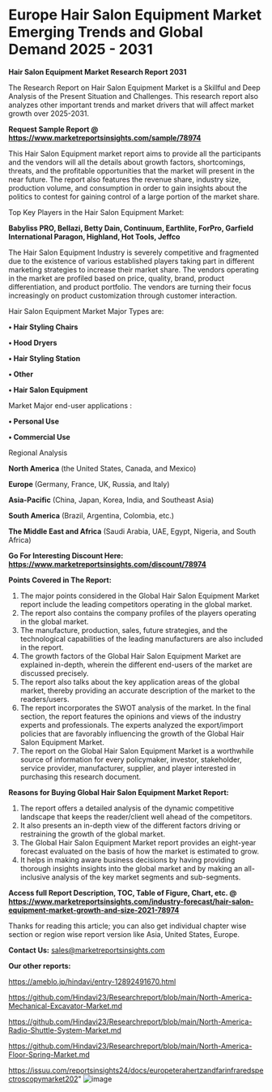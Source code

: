 # Europe Hair Salon Equipment Market Emerging Trends and Global Demand 2025 - 2031

<strong>Hair Salon Equipment Market Research Report 2031</strong>

The Research Report on Hair Salon Equipment Market is a Skillful and Deep Analysis of the Present Situation and Challenges. This research report also analyzes other important trends and market drivers that will affect market growth over 2025-2031.

<strong>Request Sample Report @ <a href=https://www.marketreportsinsights.com/sample/78974>https://www.marketreportsinsights.com/sample/78974</a></strong>

This Hair Salon Equipment market report aims to provide all the participants and the vendors will all the details about growth factors, shortcomings, threats, and the profitable opportunities that the market will present in the near future. The report also features the revenue share, industry size, production volume, and consumption in order to gain insights about the politics to contest for gaining control of a large portion of the market share.

Top Key Players in the Hair Salon Equipment Market:

<strong>Babyliss PRO, Bellazi, Betty Dain, Continuum, Earthlite, ForPro, Garfield International Paragon, Highland, Hot Tools, Jeffco</strong>

The Hair Salon Equipment Industry is severely competitive and fragmented due to the existence of various established players taking part in different marketing strategies to increase their market share. The vendors operating in the market are profiled based on price, quality, brand, product differentiation, and product portfolio. The vendors are turning their focus increasingly on product customization through customer interaction.

Hair Salon Equipment Market Major Types are:

<strong>• Hair Styling Chairs

• Hood Dryers

• Hair Styling Station

• Other

• Hair Salon Equipment</strong>

Market Major end-user applications :

<strong>• Personal Use

• Commercial Use</strong>

Regional Analysis

</u><strong><b>North America</b></strong> (the United States, Canada, and Mexico)

<strong><b>Europe </b></strong>(Germany, France, UK, Russia, and Italy)

<strong><b>Asia-Pacific</b></strong> (China, Japan, Korea, India, and Southeast Asia)

<strong><b>South America</b></strong> (Brazil, Argentina, Colombia, etc.)

<strong><b>The Middle East and Africa</b></strong> (Saudi Arabia, UAE, Egypt, Nigeria, and South Africa)

<strong>Go For Interesting Discount Here: <a href=https://www.marketreportsinsights.com/discount/78974>https://www.marketreportsinsights.com/discount/78974</a></strong>

<strong>Points Covered in The Report:</strong>
<ol>
  <li>The major points considered in the Global Hair Salon Equipment Market report include the leading competitors operating in the global market.</li>
  <li>The report also contains the company profiles of the players operating in the global market.</li>
  <li>The manufacture, production, sales, future strategies, and the technological capabilities of the leading manufacturers are also included in the report.</li>
  <li>The growth factors of the Global Hair Salon Equipment Market are explained in-depth, wherein the different end-users of the market are discussed precisely.</li>
  <li>The report also talks about the key application areas of the global market, thereby providing an accurate description of the market to the readers/users.</li>
  <li>The report incorporates the SWOT analysis of the market. In the final section, the report features the opinions and views of the industry experts and professionals. The experts analyzed the export/import policies that are favorably influencing the growth of the Global Hair Salon Equipment Market.</li>
  <li>The report on the Global Hair Salon Equipment Market is a worthwhile source of information for every policymaker, investor, stakeholder, service provider, manufacturer, supplier, and player interested in purchasing this research document.</li>
</ol>
<strong>Reasons for Buying Global Hair Salon Equipment Market Report:</strong>

<ol>
  <li>The report offers a detailed analysis of the dynamic competitive landscape that keeps the reader/client well ahead of the competitors.</li>
  <li>It also presents an in-depth view of the different factors driving or restraining the growth of the global market.</li>
  <li>The Global Hair Salon Equipment Market report provides an eight-year forecast evaluated on the basis of how the market is estimated to grow.</li>
  <li>It helps in making aware business decisions by having providing thorough insights insights into the global market and by making an all-inclusive analysis of the key market segments and sub-segments.</li>
</ol>
<strong>Access full Report Description, TOC, Table of Figure, Chart, etc. @ <a href=https://www.marketreportsinsights.com/industry-forecast/hair-salon-equipment-market-growth-and-size-2021-78974>https://www.marketreportsinsights.com/industry-forecast/hair-salon-equipment-market-growth-and-size-2021-78974</a></strong>


Thanks for reading this article; you can also get individual chapter wise section or region wise report version like Asia, United States, Europe.

<strong>Contact Us:</strong>
sales@marketreportsinsights.com

<strong>Our other reports:</strong>

<a href=https://ameblo.jp/hindavi/entry-12892491670.html>https://ameblo.jp/hindavi/entry-12892491670.html</a>

<a href=https://github.com/Hindavi23/Researchreport/blob/main/North-America-Mechanical-Excavator-Market.md>https://github.com/Hindavi23/Researchreport/blob/main/North-America-Mechanical-Excavator-Market.md</a>

<a href=https://github.com/Hindavi23/Researchreport/blob/main/North-America-Radio-Shuttle-System-Market.md>https://github.com/Hindavi23/Researchreport/blob/main/North-America-Radio-Shuttle-System-Market.md</a>

<a href=https://github.com/Hindavi23/Researchreport/blob/main/North-America-Floor-Spring-Market.md>https://github.com/Hindavi23/Researchreport/blob/main/North-America-Floor-Spring-Market.md</a>

<a href=https://issuu.com/reportsinsights24/docs/europeterahertzandfarinfraredspectroscopymarket202>https://issuu.com/reportsinsights24/docs/europeterahertzandfarinfraredspectroscopymarket202</a>"
![image](https://github.com/user-attachments/assets/07c8d28a-dff0-40e1-82b9-e7e677aa89e9)
